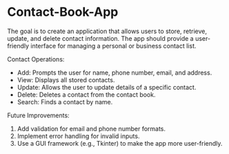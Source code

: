 # Contact-Book-App
The goal is to create an application that allows users to store, retrieve, update, and delete contact information. The app should provide a user-friendly interface for managing a personal or business contact list. 

Contact Operations:
* Add: Prompts the user for name, phone number, email, and address.
* View: Displays all stored contacts.
* Update: Allows the user to update details of a specific contact.
* Delete: Deletes a contact from the contact book.
* Search: Finds a contact by name.

Future Improvements:
1. Add validation for email and phone number formats.
2. Implement error handling for invalid inputs.
3. Use a GUI framework (e.g., Tkinter) to make the app more user-friendly.
